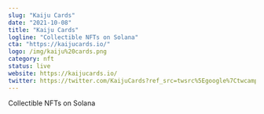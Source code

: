 ```yaml
---
slug: "Kaiju Cards"
date: "2021-10-08"
title: "Kaiju Cards"
logline: "Collectible NFTs on Solana"
cta: "https://kaijucards.io/"
logo: /img/kaiju%20cards.png
category: nft
status: live
website: https://kaijucards.io/
twitter: https://twitter.com/KaijuCards?ref_src=twsrc%5Egoogle%7Ctwcamp%5Eserp%7Ctwgr%5Eauthor
---
```


Collectible NFTs on Solana
